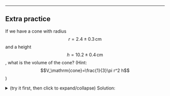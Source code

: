 <!-- ## Propagation of Uncertainties

Prof. Gerbode explains how to propagate uncertainties from a measured quantity to a calculated value:

[![Click on the link to get to the video](images/uncertainty-propagation-video-preview.png)](https://drive.google.com/file/d/1ilJNsVSgB_asmDdfjQwoyRdhedsSjaWO/view?usp=sharing) -->

-----------

## Extra practice
If we have a cone with radius $$r=2.4 \pm0.3\,\textrm{cm}$$ and a height $$h=10.2\pm0.4\,\textrm{cm}$$, what is the volume of the cone? (Hint: $$V_\mathrm{cone}=\frac{1}{3}\pi r^2 h$$)

<details>
<summary markdown='span'> (try it first, then click to expand/collapse) Solution: 
</summary>

The volume of the cone is $$ V_\mathrm{cone}=\frac{1}{3} \pi r^2 h= 61.49376 \textrm{cm}^3 $$. But what is the uncertainty?

$$ \delta V_\mathrm{cone} = \sqrt{({\delta r}\frac {\partial V_{cone}}{\partial r})^2 +({\delta h}\frac {\partial V_{cone}}{\partial h})^2 }$$

$$ = \sqrt{({\delta r} * \frac{1}{3} 2\pi r h)^2+({\delta h} * \frac{1}{3} \pi r^2)^2}$$
$$ =\sqrt{(15.37344\, \mathrm{cm}^3)^2+ (2.41152\, \mathrm{cm}^3)^2}= 15.56\, \textrm{cm}^3 $$

Therefore $$ V_\mathrm{cone}=(61 \pm 16)\,\textrm{cm}^3 $$.


Bonus: Which measurement’s uncertainty was dominant in our uncertainty in the volume of the cone, $$ r $$ or $$ h $$? 

<details>
<summary markdown='span'> (try it first, then click to expand/collapse) Solution: 
</summary>

Since the uncertainty in the volume of the cone due to the uncertainty in the radius is much larger than that from the height ( $$ 15.5\,\textrm{cm}^3 \gg 2.41\, \textrm{cm}^3 $$ ) we should refine our experimental procedure to be much more careful and precise in our radius measurement since this is limiting our knowledge of the cone’s volume.

</details>
 
 ----------

</details>
